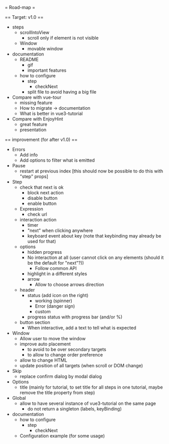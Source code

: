 = Road-map =

== Target: v1.0 ==

* steps
    * scrollIntoView
        * scroll only if element is not visible
    * Window
        * movable window
* documentation
    * README
        * gif
        * important features
    * how to configure
        * step
            * checkNext
        * split file to avoid having a big file
* Compare with vue-tour
    * missing feature
    * How to migrate → documentation
    * What is better in vue3-tutorial
* Compare with EnjoyHint
    * great feature
    * presentation

== improvement (for after v1.0) ==

* Errors
    * Add info
    * Add options to filter what is emitted
* Pause
    * restart at previous index [this should now be possible to do this with "step" props]
* Step
    * check that next is ok
        * block next action
        * disable button
        * enable button
    * Expression
        * check url
    * interaction action
        * timer
        * "next" when clicking anywhere
        * keyboard event about key (note that keybinding may already be used for that)
    * options
        * hidden progress
        * No interaction at all (user cannot click on any elements (should it be the default for "next"?))
            * Follow common API
        * highlight in a different styles
        * arrow
            * Allow to choose arrows direction
    * header
        * status (add icon on the right)
            * working (spinner)
            * Error (danger sign)
            * custom
        * progress status with progress bar (and/or %)
    * button section
        * When interactive, add a text to tell what is expected
* Window
    * Allow user to move the window
    * improve auto placement
        * to avoid to be over secondary targets
        * to allow to change order preference
    * allow to change HTML
    * update position of all targets (when scroll or DOM change)
* Skip
    * replace confirm dialog by modal dialog
* Options
    * title (mainly for tutorial, to set title for all steps in one tutorial, maybe remove the title property from step)
* Global
    * allow to have several instance of vue3-tutorial on the same page
        * do not return a singleton (labels, keyBinding)
* documentation
    * how to configure
        * step
            * checkNext
    * Configuration example (for some usage)
